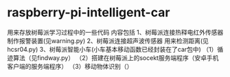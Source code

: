 # raspberry-pi-intelligent-car
用来存放树莓派学习过程中的一些代码
内容包括
1、树莓派连接热释电红外传感器 制作报警装置(见warning.py)
2、树莓派连接超声波传感器 用来检测距离(见hcsr04.py)
3、树莓派智能小车(小车基本移动函数已经封装在了car包中)
    （1）循迹算法（见findway.py）
    （2）搭建在树莓派上的socekt服务端程序（安卓手机客户端的服务端程序）
    （3）移动物体识别（）
